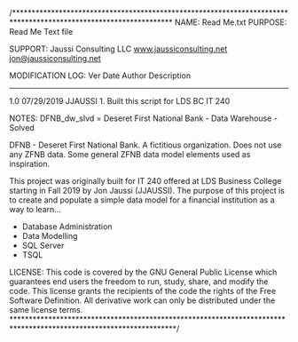 /*****************************************************************************************************************
NAME:    Read Me.txt
PURPOSE: Read Me Text file

SUPPORT: Jaussi Consulting LLC
         www.jaussiconsulting.net
         jon@jaussiconsulting.net

MODIFICATION LOG:
Ver      Date        Author        Description
-----   ----------   -----------   -------------------------------------------------------------------------------
1.0     07/29/2019   JJAUSSI       1. Built this script for LDS BC IT 240


NOTES:
DFNB_dw_slvd = Deseret First National Bank - Data Warehouse - Solved

DFNB - Deseret First National Bank. A fictitious organization. Does not use any ZFNB data. Some general ZFNB 
data model elements used as inspiration.

This project was originally built for IT 240 offered at LDS Business College starting in Fall 2019 by Jon Jaussi (JJAUSSI).
The purpose of this project is to create and populate a simple data model for a financial institution as a way to
learn...
- Database Administration
- Data Modelling
- SQL Server
- TSQL


LICENSE: 
This code is covered by the GNU General Public License which guarantees end users
the freedom to run, study, share, and modify the code. This license grants the recipients
of the code the rights of the Free Software Definition. All derivative work can only be
distributed under the same license terms.
******************************************************************************************************************/